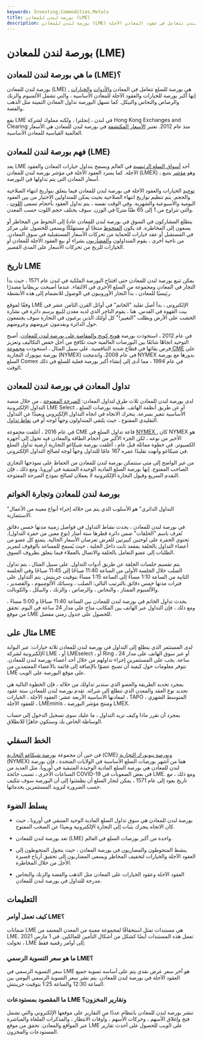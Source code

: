 ```yaml
---
keywords: Investing,Commodities,Metals
title: بورصة لندن للمعادن (LME)
description: بورصة لندن للمعادن (LME) هي بورصة سلع في لندن تتعامل في عقود المعادن الآجلة.
---
```


# بورصة لندن للمعادن (LME)
## ما هي بورصة لندن للمعادن (LME)؟

بورصة لندن للمعادن (LME) هي بورصة للسلع تتعامل في المعادن [والأدوات](/futures) [والخيارات](/futures) [.](/option) إنها أكبر بورصة للخيارات والعقود الآجلة للمعادن الأساسية ، والتي تشمل الألمنيوم والزنك والرصاص والنحاس والنيكل. كما تسهل البورصة تداول المعادن الثمينة مثل الذهب والفضة.

يقع LME في لندن ، إنجلترا ، ولكنه مملوك لشركة Hong Kong Exchanges and Clearing منذ عام 2012. تعتبر [الأسعار المكتشفة](/pricediscovery) في بورصة لندن للمعادن هي الأسعار العالمية القياسية للمعادن الأساسية.

## فهم بورصة لندن للمعادن (LME)

يعد LME أحد [أسواق السلع الرئيسية](/commodity-market) في العالم ويسمح بتداول خيارات المعادن والعقود الآجلة. كما يسرد العقود الآجلة في مؤشر بورصة لندن للمعادن (LMEX) ، وهو [مؤشر](/marketindex) يتتبع أسعار المعادن التي يتم تداولها في البورصة.

[توحيد](/standardization) الخيارات والعقود الآجلة في بورصة لندن للمعادن فيما يتعلق بتواريخ انتهاء الصلاحية والحجم. يتم تنظيم تواريخ انتهاء الصلاحية بحيث يمكن للمتداولين الاختيار من بين العقود اليومية والأسبوعية والشهرية. وفي الوقت نفسه ، يتم تداول العقود بأحجام تسمى [اللوت](/lot) ، والتي تتراوح من 1 إلى 65 طنًا متريًا في الوزن. سوف يختلف حجم اللوت حسب المعدن.

يتطلع المشاركون في السوق في بورصة لندن للمعادن عادةً إلى التحوط من المخاطر أو يسعون إلى المخاطرة. قد يكون [المتحوط](/commercial-hedger) منتجًا أو مستهلكًا ويسعى للحصول على مركز في المستقبل أو عقد خيارات للحماية من تحركات الأسعار المستقبلية في سوق المعادن. من ناحية أخرى ، يقوم المتداولون [والمضاربون](/speculator) بشراء أو بيع العقود الآجلة للمعادن أو الخيارات للربح من تحركات الأسعار على المدى القصير.

## تاريخ LME

يمكن تتبع بورصة لندن للمعادن حتى افتتاح البورصة الملكية في لندن عام 1571 ، حيث بدأ التجار في المعادن ومجموعة من السلع الأخرى في الالتقاء. عندما أصبحت بريطانيا مصدرًا رئيسيًا للمعادن ، بدأ التجار الأوروبيون في الوصول للانضمام إلى هذه الأنشطة.

وفقًا لموقع LME الإلكتروني ، بدأ أصل تقليد "الخاتم" في أوائل القرن الثامن عشر في بيت القهوة في القدس. هنا ، يقوم التاجر الذي لديه معدن للبيع برسم دائرة في نشارة الخشب على الأرض ويطلب "التغيير!" كل أولئك الذين يرغبون في التجارة سوف يجتمعون حول الدائرة ويقدمون عروضهم وعروضهم.

في عام 2012 ، استحوذت بورصة [هونج كونج والمقاصة على بورصة لندن للمعادن](/hkex). أصبح التوحيد اتجاهًا شائعًا بين البورصات العالمية حيث تكافح من أجل خفض التكاليف وتعزيز فرص بقائها في قطاع شديد التنافسية. على سبيل المثال ، استحوذت [مجموعة CME](/cme) على بورصة نيويورك التجارية (NYMEX) في عام 2008. واندمجت NYMEX بدورها مع بورصة السلع Comex في عام 1994 ، مما أدى إلى إنشاء أكبر بورصة فعلية للسلع في ذلك الوقت.

## تداول المعادن في بورصة لندن للمعادن

لدى بورصة لندن للمعادن ثلاث طرق لتداول المعادن: [الصرخة المفتوحة](/openoutcry) ، من خلال منصة التداول الإلكترونية LME Select ، أو عن طريق أنظمة الهاتف. طبيعة بورصات السلع الأساسية تتغير بسرعة. يتحرك الاتجاه في اتجاه التداول الإلكتروني وبعيدًا عن التداول التقليدي المفتوح ، حيث يلتقي المتداولون وجهاً لوجه أو في [نقاط تداول](/pit).

في عام 2016 ، أغلقت مجموعة CME قاعة تداول السلع في [NYMEX .](/nymex) كان NYMEX هو الأخير من نوعه ، لكن الجزء الأكبر من أحجام الطاقة والمعادن فيه تحول إلى أجهزة الكمبيوتر. في خطوة مماثلة قبل عام ، أغلقت بورصة شيكاغو التجارية أرضية تداول السلع في شيكاغو وأنهت تقليدًا عمره 167 عامًا للتداول وجهاً لوجه لصالح التداول الإلكتروني.

من غير الواضح إلى متى ستتمكن بورصة لندن للمعادن من الحفاظ على نموذجها التجاري الصاخب المفتوح. إنها بورصة السلع المادية الوحيدة المتبقية في أوروبا. ومع ذلك ، فإن التقدم السريع وقبول التجارة الإلكترونية لا يعملان لصالح نموذج الصرخة المفتوحة.

## بورصة لندن للمعادن وتجارة الخواتم

"التداول الدائري" هو الأسلوب الذي يتم من خلاله إجراء أنواع معينة من الأعمال الاستثمارية.

في بورصة لندن للمعادن ، يحدث نشاط التداول في فواصل زمنية مدتها خمس دقائق تُعرف باسم "الحلقات" ضمن دائرة قطرها ستة أمتار (نوع معين من حفرة التداول). تحتوي الحفرة على لوحتين كبيرتين للعرض تعرضان الأسعار الحالية. يتمتع كل عضو من أعضاء التداول بالحلقة بمقعد ثابت داخل الحلبة ، حيث يُسمح للمساعد بالوقوف لتمرير الطلبات إلى عضو التعامل بالحلقة والاتصال بالعملاء فيما يتعلق بظروف السوق.

يتم تقسيم جلسات الحلقة عن طريق أدوات التداول. على سبيل المثال ، يتم تداول الصلب خلال الجلسة الأولى من الساعة 11:40 صباحًا إلى 11:45 صباحًا وفي الجلسة الثانية من الساعة 1:10 مساءً إلى الساعة 1:15 مساءً بتوقيت جرينتش. يتم التداول على فترات مدتها خمس دقائق بالترتيب التالي: الصلب ، وسبائك الألومنيوم ، والقصدير ، والألمنيوم الممتاز ، والنحاس ، والرصاص ، والزنك ، والنيكل ، والكوبالت.

يحدث تداول الخاتم في بورصة لندن للمعادن بين الساعة 11:40 صباحًا و 5:00 مساءً ، ومع ذلك ، فإن التداول عبر الهاتف بين المكاتب متاح على مدار 24 ساعة في اليوم. تحقق من موقع LME للحصول على جدول زمني مفصل.

## مثال على LME

لدى المستثمر الذي يتطلع إلى التداول في بورصة لندن للمعادن ثلاثة خيارات: عبر البوابة الإلكترونية لشركة LME ، أو LMEselect ، أو Ring ، أو عبر سوق الهاتف على مدار 24 ساعة. يجب على المستثمرين إجراء تداولهم من خلال أحد أعضاء بورصة لندن للمعادن. تتوفر معلومات حول كيفية أن تصبح عضوًا بالإضافة إلى قائمة بالأعضاء المعتمدين من LME على موقع البورصة على الويب.

بمجرد تحديد الطريقة والعضو الذي ستدير تداولك من خلاله ، فإن الخطوة التالية هي تحديد نوع العقد والمعدن الذي تتطلع إلى شرائه. تقدم بورصة لندن للمعادن ستة عقود لمعادنها الأساسية الأربعة عشر: العقود الآجلة ، الخيارات ، TAPO ، المتوسط الشهري للعقود الآجلة ، LMEminis ، ومنتج مؤشر البورصة LMEX.

بمجرد أن تقرر ماذا وكيف تريد التداول ، ما عليك سوى تسجيل الدخول إلى حساب الوساطة الخاص بك وستكون جاهزًا للانطلاق.

## الخط السفلي

في حين أن مجموعة [بورصة شيكاغو التجارية](/cme) (CME) [وبورصة نيويورك التجارية](/nymex) (NYMEX) هما من أشهر بورصات السلع الأساسية في الولايات المتحدة ، فإن بورصة لندن للمعادن هي بورصة السلع المادية الوحيدة المتبقية في أوروبا. مثل العديد من الصناعات الأخرى ، تسبب جائحة COVID-19 في بعض الصعوبات في LME. ومع ذلك ، مع تاريخ يعود إلى عام 1571 ، يمكن لتجار السلع أن يطمئنوا إلى أن البورصة سوف تتكيف حسب الضرورة لتزويد المستثمرين بخدماتها.

## يسلط الضوء

- بورصة لندن للمعادن هي سوق تداول السلع المادية الوحيد المتبقي في أوروبا ، حيث كان الاتجاه يتحرك بثبات إلى التجارة الإلكترونية وبعيدًا عن الصخب المفتوح.

- تعد بورصة لندن للمعادن (LME) واحدة من أكبر بورصات السلع في العالم.

- ينشط المتحوطون والمضاربون في بورصة المعادن ، حيث يتحول المتحوطون إلى العقود الآجلة والخيارات لتخفيف المخاطر ويسعى المضاربون إلى تحقيق أرباح قصيرة الأجل من خلال المخاطرة.

- العقود الآجلة وعقود الخيارات على المعادن مثل الذهب والفضة والزنك والنحاس مدرجة للتداول في بورصة لندن للمعادن.

## التعليمات

### كيف تعمل أوامر LME؟

ضمانات LME هي مستندات تمثل استحقاقًا لمجموعة معينة من المعدن المعتمد من LME. تعمل هذه المستندات أيضًا كشكل من أشكال التأمين للمالكين. في 1 مارس 2021 ، تحولت LME إلى أوامر رقمية فقط.

### ما هو سعر التسوية الرسمي LME؟

سعر التسوية الرسمي في LME هو آخر سعر عرض نقدي يتم على أساسه تسوية جميع العقود الآجلة في بورصة لندن للمعادن. يتم نشر سعر التسوية الرسمي اليومي بين الساعة 12:30 والساعة 1:25 بتوقيت جرينتش.

### ما المقصود بمستودعات LME وتقارير المخزون؟

تنشر بورصة لندن للمعادن بانتظام عددًا من التقارير على موقعها الإلكتروني والتي تشمل فتح وإغلاق الأسهم ، وحركات الأسهم ، وأوقات الانتظار ، والمذكرات الملغاة والمباشرة عبر المواقع والمعادن. تحقق من موقع LME على الويب للحصول على أحدث تقارير المستودعات والمخزون.

